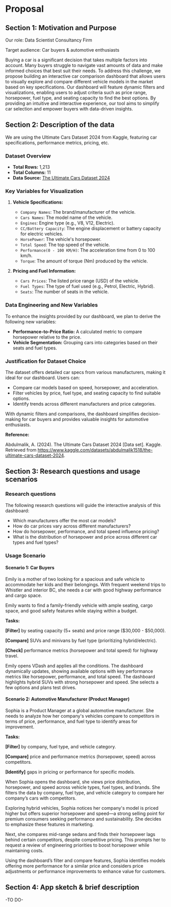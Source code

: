 # Proposal

## Section 1: Motivation and Purpose

Our role: Data Scientist Consultancy Firm

Target audience: Car buyers & automotive enthusiasts

Buying a car is a significant decision that takes multiple factors into account. Many buyers struggle to navigate vast amounts of data and make informed choices that best suit their needs. To address this challenge, we propose building an interactive car comparison dashboard that allows users to visually explore and compare different vehicle models in the market based on key specifications. Our dashboard will feature dynamic filters and visualizations, enabling users to adjust criteria such as price range, horsepower, fuel type, and seating capacity to find the best options. By providing an intuitive and interactive experience, our tool aims to simplify car selection and empower buyers with data-driven insights.

## Section 2: Description of the data

We are using the Ultimate Cars Dataset 2024 from Kaggle, featuring car specifications, performance metrics, pricing, etc.

### Dataset Overview

- **Total Rows:** 1,213
- **Total Columns:** 11
- **Data Source:** [The Ultimate Cars Dataset 2024](https://www.kaggle.com/datasets/abdulmalik1518/the-ultimate-cars-dataset-2024)

### Key Variables for Visualization

1. **Vehicle Specifications:**
   - `Company Names`: The brand/manufacturer of the vehicle.
   - `Cars Names`: The model name of the vehicle.
   - `Engines`: Engine type (e.g., V8, V12, Electric).
   - `CC/Battery Capacity`: The engine displacement or battery capacity for electric vehicles.
   - `HorsePower`: The vehicle's horsepower.
   - `Total Speed`: The top speed of the vehicle.
   - `Performance(0 - 100 KM/H)`: The acceleration time from 0 to 100 km/h.
   - `Torque`: The amount of torque (Nm) produced by the vehicle.

2. **Pricing and Fuel Information:**
   - `Cars Prices`: The listed price range (USD) of the vehicle.
   - `Fuel Types`: The type of fuel used (e.g., Petrol, Electric, Hybrid).
   - `Seats`: The number of seats in the vehicle.

### Data Engineering and New Variables

To enhance the insights provided by our dashboard, we plan to derive the following new variables:

- **Performance-to-Price Ratio:** A calculated metric to compare horsepower relative to the price.
- **Vehicle Segmentation:** Grouping cars into categories based on their seats and fuel types.

### Justification for Dataset Choice

The dataset offers detailed car specs from various manufacturers, making it ideal for our dashboard. Users can:

- Compare car models based on speed, horsepower, and acceleration.
- Filter vehicles by price, fuel type, and seating capacity to find suitable options.
- Identify trends across different manufacturers and price categories.

With dynamic filters and comparisons, the dashboard simplifies decision-making for car buyers and provides valuable insights for automotive enthusiasts.

**Reference:**

Abdulmalik, A. (2024). The Ultimate Cars Dataset 2024 [Data set]. Kaggle. Retrieved from https://www.kaggle.com/datasets/abdulmalik1518/the-ultimate-cars-dataset-2024.

## Section 3: Research questions and usage scenarios

### Research questions

The following research questions will guide the interactive analysis of this dashboard:

- Which manufacturers offer the most car models?
- How do car prices vary across different manufacturers?
- How do horsepower, performance, and total speed influence pricing?
- What is the distribution of horsepower and price across different car types and fuel types?

### Usage Scenario

#### Scenario 1: Car Buyers

Emily is a mother of two looking for a spacious and safe vehicle to accommodate her kids and their belongings. With frequent weekend trips to Whistler and interior BC, she needs a car with good highway performance and cargo space.  

Emily wants to find a family-friendly vehicle with ample seating, cargo space, and good safety features while staying within a budget.  

**Tasks:**

**[Filter]** by seating capacity (5+ seats) and price range ($30,000 - $50,000).

**[Compare]** SUVs and minivans by fuel type (prioritizing hybrid/electric).

**[Check]** performance metrics (horsepower and total speed) for highway travel.

Emily opens VDash and applies all the conditions. The dashboard dynamically updates, showing available options with key performance metrics like horsepower, performance, and total speed. The dashboard highlights hybrid SUVs with strong horsepower and speed. She selects a few options and plans test drives.

#### Scenario 2: Automotive Manufacturer (Product Manager)

Sophia is a Product Manager at a global automotive manufacturer. She needs to analyze how her company's vehicles compare to competitors in terms of price, performance, and fuel type to identify areas for improvement.

**Tasks:**

**[Filter]** by company, fuel type, and vehicle category.

**[Compare]** price and performance metrics (horsepower, speed) across competitors.

**[Identify]** gaps in pricing or performance for specific models.

When Sophia opens the dashboard, she views price distribution, horsepower, and speed across vehicle types, fuel types, and brands. She filters the data by company, fuel type, and vehicle category to compare her company’s cars with competitors.

Exploring hybrid vehicles, Sophia notices her company's model is priced higher but offers superior horsepower and speed—a strong selling point for premium consumers seeking performance and sustainability. She decides to emphasize these features in marketing.

Next, she compares mid-range sedans and finds their horsepower lags behind certain competitors, despite competitive pricing. This prompts her to request a review of engineering priorities to boost horsepower while maintaining costs.

Using the dashboard’s filter and compare features, Sophia identifies models offering more performance for a similar price and considers price adjustments or performance improvements to enhance value for customers.

## Section 4: App sketch & brief description

-TO DO-
